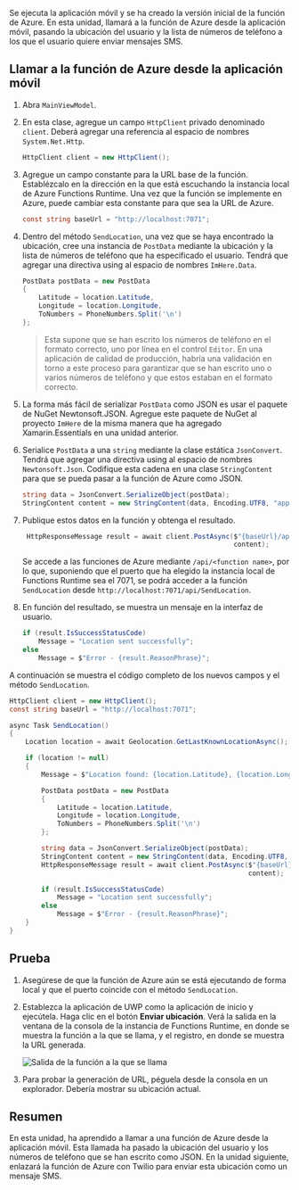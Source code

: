 Se ejecuta la aplicación móvil y se ha creado la versión inicial de la función de Azure. En esta unidad, llamará a la función de Azure desde la aplicación móvil, pasando la ubicación del usuario y la lista de números de teléfono a los que el usuario quiere enviar mensajes SMS.

## <a name="calling-the-azure-function-from-the-mobile-app"></a>Llamar a la función de Azure desde la aplicación móvil

1. Abra `MainViewModel`.

2. En esta clase, agregue un campo `HttpClient` privado denominado `client`. Deberá agregar una referencia al espacio de nombres `System.Net.Http`.

    ```cs
    HttpClient client = new HttpClient();
    ```

3. Agregue un campo constante para la URL base de la función. Establézcalo en la dirección en la que está escuchando la instancia local de Azure Functions Runtime. Una vez que la función se implemente en Azure, puede cambiar esta constante para que sea la URL de Azure.

    ```cs
    const string baseUrl = "http://localhost:7071";
    ```

4. Dentro del método `SendLocation`, una vez que se haya encontrado la ubicación, cree una instancia de `PostData` mediante la ubicación y la lista de números de teléfono que ha especificado el usuario. Tendrá que agregar una directiva using al espacio de nombres `ImHere.Data`.

    ```cs
    PostData postData = new PostData
    {
        Latitude = location.Latitude,
        Longitude = location.Longitude,
        ToNumbers = PhoneNumbers.Split('\n')
    };
    ```

    > Esta supone que se han escrito los números de teléfono en el formato correcto, uno por línea en el control `Editor`. En una aplicación de calidad de producción, habría una validación en torno a este proceso para garantizar que se han escrito uno o varios números de teléfono y que estos estaban en el formato correcto.

5. La forma más fácil de serializar `PostData` como JSON es usar el paquete de NuGet Newtonsoft.JSON. Agregue este paquete de NuGet al proyecto `ImHere` de la misma manera que ha agregado Xamarin.Essentials en una unidad anterior.

6. Serialice `PostData` a una `string` mediante la clase estática `JsonConvert`. Tendrá que agregar una directiva using al espacio de nombres `Newtonsoft.Json`. Codifique esta cadena en una clase `StringContent` para que se pueda pasar a la función de Azure como JSON.

    ```cs
    string data = JsonConvert.SerializeObject(postData);
    StringContent content = new StringContent(data, Encoding.UTF8, "application/json");
    ```

7. Publique estos datos en la función y obtenga el resultado.

   ```cs
    HttpResponseMessage result = await client.PostAsync($"{baseUrl}/api/SendLocation",
                                                        content);
   ```

   Se accede a las funciones de Azure mediante `/api/<function name>`, por lo que, suponiendo que el puerto que ha elegido la instancia local de Functions Runtime sea el 7071, se podrá acceder a la función `SendLocation` desde `http://localhost:7071/api/SendLocation`.

8. En función del resultado, se muestra un mensaje en la interfaz de usuario.

    ```cs
    if (result.IsSuccessStatusCode)
        Message = "Location sent successfully";
    else
        Message = $"Error - {result.ReasonPhrase}";
    ```

A continuación se muestra el código completo de los nuevos campos y el método `SendLocation`.

```cs
HttpClient client = new HttpClient();
const string baseUrl = "http://localhost:7071";

async Task SendLocation()
{
    Location location = await Geolocation.GetLastKnownLocationAsync();

    if (location != null)
    {
        Message = $"Location found: {location.Latitude}, {location.Longitude}.";

        PostData postData = new PostData
        {
            Latitude = location.Latitude,
            Longitude = location.Longitude,
            ToNumbers = PhoneNumbers.Split('\n')
        };

        string data = JsonConvert.SerializeObject(postData);
        StringContent content = new StringContent(data, Encoding.UTF8, "application/json");
        HttpResponseMessage result = await client.PostAsync($"{baseUrl}/api/SendLocation",
                                                            content);

        if (result.IsSuccessStatusCode)
            Message = "Location sent successfully";
        else
            Message = $"Error - {result.ReasonPhrase}";
    }
}
```

## <a name="testing-it-out"></a>Prueba

1. Asegúrese de que la función de Azure aún se está ejecutando de forma local y que el puerto coincide con el método `SendLocation`.

2. Establezca la aplicación de UWP como la aplicación de inicio y ejecútela. Haga clic en el botón **Enviar ubicación**. Verá la salida en la ventana de la consola de la instancia de Functions Runtime, en donde se muestra la función a la que se llama, y el registro, en donde se muestra la URL generada.

    ![Salida de la función a la que se llama](../media/6-function-called.png)

3. Para probar la generación de URL, péguela desde la consola en un explorador. Debería mostrar su ubicación actual.

## <a name="summary"></a>Resumen

En esta unidad, ha aprendido a llamar a una función de Azure desde la aplicación móvil. Esta llamada ha pasado la ubicación del usuario y los números de teléfono que se han escrito como JSON. En la unidad siguiente, enlazará la función de Azure con Twilio para enviar esta ubicación como un mensaje SMS.